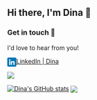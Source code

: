 ## Hi there, I'm Dina 👋
### Get in touch 🤝
I'd love to hear from you!


<a href="https://www.linkedin.com/in/dina-kvivesen-7ab5141b4/"><img align="left" src="https://raw.githubusercontent.com/dina-kvivesen/dina-kvivesen/main/images/linkedin.png" alt="Dina | LinkedIn" width="21px"/></a>[LinkedIn | Dina](https://www.linkedin.com/in/dina-kvivesen-7ab5141b4/)

<img align="center" src="https://github-readme-stats.vercel.app/api/top-langs/?username=dina-kvivesen&layout=compact&theme=omni" />

[![Dina's GitHub stats](https://github-readme-stats.vercel.app/api?username=dina-kvivesen&theme=omni)](https://github.com/dina-kvivesen/github-readme-stats)
<img align="center" src="https://github-readme-stats.vercel.app/api/top-langs/?username=dina-kvivesen&layout=compact&theme=omni" />




<!--
**dina-kvivesen/dina-kvivesen** is a ✨ _special_ ✨ repository because its `README.md` (this file) appears on your GitHub profile.

Here are some ideas to get you started:

- 🔭 I’m currently working on ...
- 🌱 I’m currently learning ...
- 👯 I’m looking to collaborate on ...
- 🤔 I’m looking for help with ...
- 💬 Ask me about ...
- 📫 How to reach me: ...
- 😄 Pronouns: ...
- ⚡ Fun fact: ...
-->
